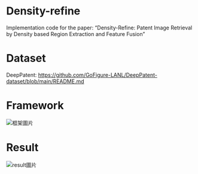# Density-refine
Implementation code for the paper: “Density-Refine: Patent Image Retrieval by Density based Region Extraction and Feature Fusion”
# Dataset
DeepPatent: https://github.com/GoFigure-LANL/DeepPatent-dataset/blob/main/README.md
# Framework
![框架圖片](Figure/image.png)
# Result
![result圖片](result/image.png)
